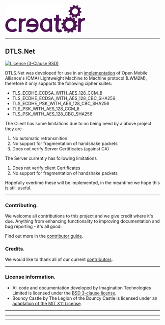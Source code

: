 ![Imagination Technologies Limited logo](doc/img.png)

----

## DTLS.Net

[![License (3-Clause BSD)](https://img.shields.io/badge/license-BSD%203--Clause-blue.svg?style=flat-square)](http://opensource.org/licenses/BSD-3-Clause)

DTLS.Net was developed for use in an [implementation](https://github.com/Creatordev/DeviceServer) of Open Mobile Alliance's (OMA) Lightweight Machine to Machine protocol (LWM2M), therefore it only supports the following cipher suites:
* TLS_ECDHE_ECDSA_WITH_AES_128_CCM_8
* TLS_ECDHE_ECDSA_WITH_AES_128_CBC_SHA256
* TLS_ECDHE_PSK_WITH_AES_128_CBC_SHA256
* TLS_PSK_WITH_AES_128_CCM_8
* TLS_PSK_WITH_AES_128_CBC_SHA256

The Client has some limitations due to no being need by a above project they are
1. No automatic retransmition
2. No support for fragmentation of handshake packets
3. Does not verify Server Certificates (against CA)

The Server currently has following limitations
1. Does not verify client Certificates
2. No support for fragmentation of handshake packets

Hopefully overtime these will be implemented, in the meantime we hope this is still useful.

----

### Contributing.

We welcome all contributions to this project and we give credit where it's due. Anything from enhancing functionality to improving documentation and bug reporting - it's all good. 

Find out more in the [contributor guide](CONTRIBUTING.md).

### Credits.

We would like to thank all of our current [contributors](CONTRIBUTORS). 


----

### License information.

* All code and documentation developed by Imagination Technologies Limited is licensed under the [BSD 3-clause license](LICENSE).  
* Bouncy Castle by The Legion of the Bouncy Castle is licensed under an [adaptation of the MIT X11 License](https://bouncycastle.org/csharp/licence.html).

----


----
----
